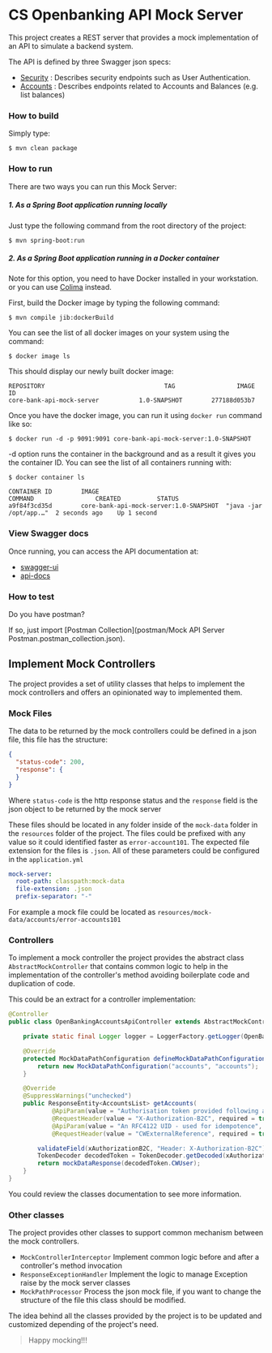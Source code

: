 # CS Openbanking API Mock Server

This project creates a REST server that provides a mock implementation of an API to simulate a backend system.

The API is defined by three Swagger json specs:

- [Security](docs/api-specs/Authenticate.yml) : Describes security endpoints such as User Authentication.
- [Accounts](docs/api-specs/account-info-openapi.yml) : Describes endpoints related to Accounts and Balances (e.g. list balances)


### How to build

Simply type:
```
$ mvn clean package
```

### How to run

There are two ways you can run this Mock Server:

##### 1. As a Spring Boot application running locally

Just type the following command from the root directory of the project:

```
$ mvn spring-boot:run
```

##### 2. As a Spring Boot application running in a Docker container

Note for this option, you need to have Docker installed in your workstation. or you can use [Colima](https://github.com/abiosoft/colima) instead.

First, build the Docker image by typing the following command:

```
$ mvn compile jib:dockerBuild  
```

You can see the list of all docker images on your system using the command:

```
$ docker image ls
```

This should display our newly built docker image:

```
REPOSITORY                                 TAG                 IMAGE ID    
core-bank-api-mock-server           1.0-SNAPSHOT        277188d053b7 
```

Once you have the docker image, you can run it using `docker run` command like so:

```
$ docker run -d -p 9091:9091 core-bank-api-mock-server:1.0-SNAPSHOT
```

-d option runs the container in the background and as a result it gives you
the container ID. You can see the list of all containers running with:

```
$ docker container ls

CONTAINER ID        IMAGE                                          COMMAND                 CREATED          STATUS  
a9f84f3cd35d        core-bank-api-mock-server:1.0-SNAPSHOT  "java -jar /opt/app.…"  2 seconds ago    Up 1 second
```

### View Swagger docs

Once running, you can access the API documentation at:

- [swagger-ui](http://localhost:9091/swagger-ui.html)
- [api-docs](http://localhost:9091/api-docs)


### How to test

Do you have postman?

If so, just import [Postman Collection](postman/Mock API Server Postman.postman_collection.json).

## Implement Mock Controllers

The project provides a set of utility classes that helps to implement the mock controllers and offers an opinionated way to implemented them.

### Mock Files

The data to be returned by the mock controllers could be defined in a json file, this file has the structure:
```json
{
  "status-code": 200,
  "response": {
  }
}
```
Where `status-code` is the http response status and the `response` field is the json object to be returned by the mock server

These files should be located in any folder inside of the `mock-data` folder in the `resources` folder of the project. The files
could be prefixed with any value so it could identified faster as `error-account101`. The expected file extension for the files is `.json`.
All of these parameters could be configured in the `application.yml`

```yaml
mock-server:
  root-path: classpath:mock-data
  file-extension: .json
  prefix-separator: "-"
```
For example a mock file could be located as `resources/mock-data/accounts/error-accounts101`

### Controllers

To implement a mock controller the project provides the abstract class `AbstractMockController` that contains common logic 
to help in the implementation of the controller's method avoiding boilerplate code and duplication of code.

This could be an extract for a controller implementation:

```java
@Controller
public class OpenBankingAccountsApiController extends AbstractMockController implements OpenBankingAccountsApi {

    private static final Logger logger = LoggerFactory.getLogger(OpenBankingAccountsApiController.class);

    @Override
    protected MockDataPathConfiguration defineMockDataPathConfiguration() {
        return new MockDataPathConfiguration("accounts", "accounts");
    }

    @Override
    @SuppressWarnings("unchecked")
    public ResponseEntity<AccountsList> getAccounts(
            @ApiParam(value = "Authorisation token provided following authentication", required = true)
            @RequestHeader(value = "X-Authorization-B2C", required = true) String xAuthorizationB2C,
            @ApiParam(value = "An RFC4122 UID - used for idempotence", required = true)
            @RequestHeader(value = "CWExternalReference", required = true) String cwExternalReference) {

        validateField(xAuthorizationB2C, "Header: X-Authorization-B2C");
        TokenDecoder decodedToken = TokenDecoder.getDecoded(xAuthorizationB2C);
        return mockDataResponse(decodedToken.CWUser);
    }
}
```

You could review the classes documentation to see more information.

### Other classes

The project provides other classes to support common mechanism between the mock controllers. 

- `MockControllerInterceptor` Implement common logic before and after a controller's method invocation
- `ResponseExceptionHandler` Implement the logic to manage Exception raise by the mock server classes
- `MockPathProcessor` Process the json mock file, if you want to change the structure of the file this class should be modified.

The idea behind all the classes provided by the project is to be updated and customized depending of the project's need.


> Happy mocking!!!